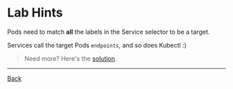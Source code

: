 # Lab Hints

Pods need to match **all** the labels in the Service selector to be a target.

Services call the target Pods `endpoints`, and so does Kubectl :)

> Need more? Here's the [solution](solution.md).

---

[Back](./)